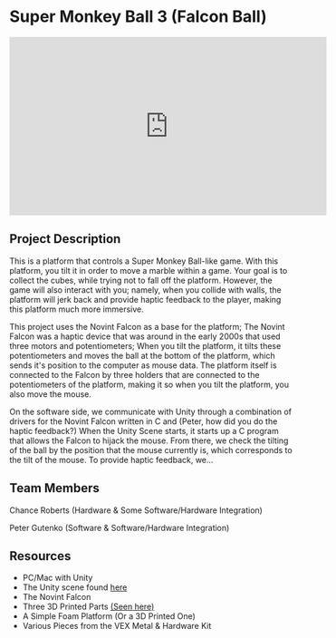 # Super Monkey Ball 3 (Falcon Ball)

<iframe width="560" height="315" src="https://drive.google.com/file/d/1DUg0XQv8CPKBA6sZ_P78x3E6aWkN5Des/view" frameborder="0" allow="autoplay; encrypted-media" allowfullscreen></iframe>

## Project Description

This is a platform that controls a Super Monkey Ball-like game. With this platform, you tilt it in order to move a marble within a game. Your goal is to collect the cubes, while trying not to fall off the platform. However, the game will also interact with you; namely, when you collide with walls, the platform will jerk back and provide haptic feedback to the player, making this platform much more immersive.

This project uses the Novint Falcon as a base for the platform; The Novint Falcon was a haptic device that was around in the early 2000s that used three motors and potentiometers; When you tilt the platform, it tilts these potentiometers and moves the ball at the bottom of the platform, which sends it's position to the computer as mouse data. The platform itself is connected to the Falcon by three holders that are connected to the potentiometers of the platform, making it so when you tilt the platform, you also move the mouse.

On the software side, we communicate with Unity through a combination of drivers for the Novint Falcon written in C and (Peter, how did you do the haptic feedback?) When the Unity Scene starts, it starts up a C program that allows the Falcon to hijack the mouse. From there, we check the tilting of the ball by the position that the mouse currently is, which corresponds to the tilt of the mouse. To provide haptic feedback, we...

## Team Members

Chance Roberts (Hardware & Some Software/Hardware Integration)

Peter Gutenko (Software & Software/Hardware Integration)

## Resources

* PC/Mac with Unity
* The Unity scene found [here](https://www.github.com/pgutenko/falconball)
* The Novint Falcon
* Three 3D Printed Parts [(Seen here)](https://drive.google.com/file/d/17SCNblyjmt6xiE_PzqIuWfQsTN8A_lu0/view?usp=sharing)
* A Simple Foam Platform (Or a 3D Printed One)
* Various Pieces from the VEX Metal & Hardware Kit
